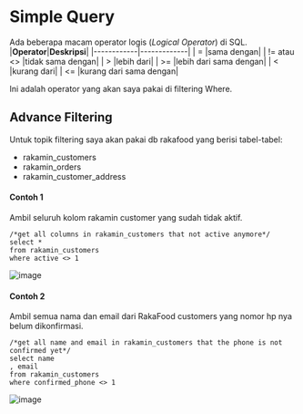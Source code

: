# Simple Query
Ada beberapa macam operator logis (_Logical Operator_) di SQL.<br>
|**Operator**|**Deskripsi**|
|------------|-------------|
| = |sama dengan|
| != atau <> |tidak sama dengan|
| > |lebih dari|
| >= |lebih dari sama dengan|
| < |kurang dari|
| <= |kurang dari sama dengan|

Ini adalah operator yang akan saya pakai di filtering Where.<br>
## Advance Filtering
Untuk topik filtering saya akan pakai db rakafood yang berisi tabel-tabel: 
- rakamin_customers
- rakamin_orders
- rakamin_customer_address

#### Contoh 1
Ambil seluruh kolom rakamin customer yang sudah tidak aktif. 
```
/*get all columns in rakamin_customers that not active anymore*/
select *
from rakamin_customers 
where active <> 1
```
![image](https://github.com/zeinhanafi/SQLPortfolio/assets/36752861/f161cb65-3c40-4700-9066-bfd8120dd5bb)
#### Contoh 2
Ambil semua nama dan email dari RakaFood customers yang nomor hp nya belum dikonfirmasi.
```
/*get all name and email in rakamin_customers that the phone is not confirmed yet*/
select name
, email
from rakamin_customers 
where confirmed_phone <> 1
```
![image](https://github.com/zeinhanafi/SQLPortfolio/assets/36752861/348a7cc9-548a-4f31-85f2-8f007f1168c9)



